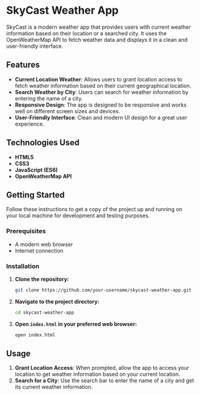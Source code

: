 # SkyCast Weather App

SkyCast is a modern weather app that provides users with current weather information based on their location or a searched city. It uses the OpenWeatherMap API to fetch weather data and displays it in a clean and user-friendly interface.

## Features

- **Current Location Weather**: Allows users to grant location access to fetch weather information based on their current geographical location.
- **Search Weather by City**: Users can search for weather information by entering the name of a city.
- **Responsive Design**: The app is designed to be responsive and works well on different screen sizes and devices.
- **User-Friendly Interface**: Clean and modern UI design for a great user experience.

## Technologies Used

- **HTML5**
- **CSS3**
- **JavaScript (ES6)**
- **OpenWeatherMap API**

## Getting Started

Follow these instructions to get a copy of the project up and running on your local machine for development and testing purposes.

### Prerequisites

- A modern web browser
- Internet connection

### Installation

1. **Clone the repository:**

    ```bash
    git clone https://github.com/your-username/skycast-weather-app.git
    ```

2. **Navigate to the project directory:**

    ```bash
    cd skycast-weather-app
    ```

3. **Open `index.html` in your preferred web browser:**

    ```bash
    open index.html
    ```

## Usage

1. **Grant Location Access**: When prompted, allow the app to access your location to get weather information based on your current location.
2. **Search for a City**: Use the search bar to enter the name of a city and get its current weather information.


